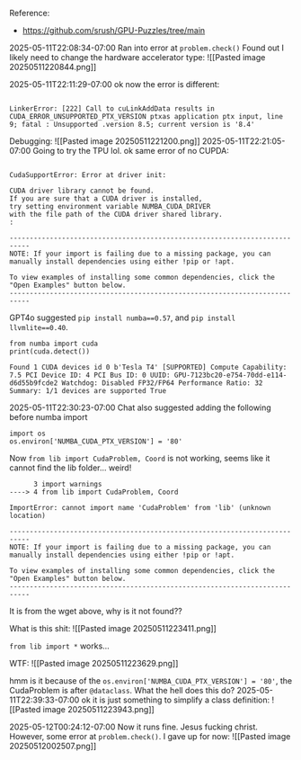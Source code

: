 
Reference:
- https://github.com/srush/GPU-Puzzles/tree/main


2025-05-11T22:08:34-07:00
Ran into error at `problem.check()`
Found out I likely need to change the hardware accelerator type:
![[Pasted image 20250511220844.png]]

2025-05-11T22:11:29-07:00
ok now the error is different:
```
  
LinkerError: [222] Call to cuLinkAddData results in CUDA_ERROR_UNSUPPORTED_PTX_VERSION ptxas application ptx input, line 9; fatal : Unsupported .version 8.5; current version is '8.4'
```

Debugging:
![[Pasted image 20250511221200.png]]
2025-05-11T22:21:05-07:00
Going to try the TPU lol.
ok same error of no CUPDA:
```
  
CudaSupportError: Error at driver init: 

CUDA driver library cannot be found.
If you are sure that a CUDA driver is installed,
try setting environment variable NUMBA_CUDA_DRIVER
with the file path of the CUDA driver shared library.
:

---------------------------------------------------------------------------
NOTE: If your import is failing due to a missing package, you can
manually install dependencies using either !pip or !apt.

To view examples of installing some common dependencies, click the
"Open Examples" button below.
---------------------------------------------------------------------------
```

GPT4o suggested `pip install numba==0.57`, and `pip install llvmlite==0.40`.

```
from numba import cuda
print(cuda.detect())
```

```
Found 1 CUDA devices id 0 b'Tesla T4' [SUPPORTED] Compute Capability: 7.5 PCI Device ID: 4 PCI Bus ID: 0 UUID: GPU-7123bc20-e754-70dd-e114-d6d55b9fcde2 Watchdog: Disabled FP32/FP64 Performance Ratio: 32 Summary: 1/1 devices are supported True
```

2025-05-11T22:30:23-07:00
Chat also suggested adding the following before numba import
```
import os
os.environ['NUMBA_CUDA_PTX_VERSION'] = '80'
```

Now `from lib import CudaProblem, Coord` is not working, seems like it cannot find the lib folder... weird!
```
      3 import warnings
----> 4 from lib import CudaProblem, Coord

ImportError: cannot import name 'CudaProblem' from 'lib' (unknown location)

---------------------------------------------------------------------------
NOTE: If your import is failing due to a missing package, you can
manually install dependencies using either !pip or !apt.

To view examples of installing some common dependencies, click the
"Open Examples" button below.
---------------------------------------------------------------------------
```

It is from the wget above, why is it not found??

What is this shit:
![[Pasted image 20250511223411.png]]

`from lib import *` works...

WTF:
![[Pasted image 20250511223629.png]]

hmm is it because of the `os.environ['NUMBA_CUDA_PTX_VERSION'] = '80'`, the CudaProblem is after `@dataclass`. What the hell does this do?
2025-05-11T22:39:33-07:00
ok it is just something to simplify a class definition:
![[Pasted image 20250511223943.png]]

2025-05-12T00:24:12-07:00
Now it runs fine. Jesus fucking christ.
However, some error at `problem.check()`. I gave up for now:
![[Pasted image 20250512002507.png]]





